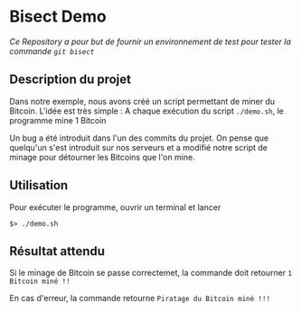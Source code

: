 # Bisect Demo
_Ce Repository a pour but de fournir un environnement de test pour tester la commande `git bisect`_

## Description du projet
Dans notre exemple, nous avons créé un script permettant de miner du Bitcoin. L'idée est très simple : 
A chaque exécution du script `./demo.sh`, le programme mine 1 Bitcoin

Un bug a été introduit dans l'un des commits du projet. On pense que quelqu'un s'est introduit sur nos serveurs et a modifié notre script de minage pour détourner les Bitcoins que l'on mine. 

## Utilisation
Pour exécuter le programme, ouvrir un terminal et lancer
```
$> ./demo.sh
```

## Résultat attendu

Si le minage de Bitcoin se passe correctemet, la commande doit retourner 
`1 Bitcoin miné !!`

En cas d'erreur, la commande retourne `Piratage du Bitcoin miné !!!`
